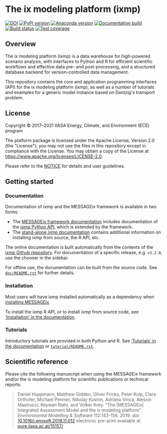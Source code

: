 # The ix modeling platform (ixmp)

[![DOI](https://zenodo.org/badge/DOI/10.5281/zenodo.4005665.svg)](https://doi.org/10.5281/zenodo.4005665)
[![PyPI version](https://img.shields.io/pypi/v/ixmp.svg)](https://pypi.python.org/pypi/ixmp/)
[![Anaconda version](https://img.shields.io/conda/vn/conda-forge/ixmp)](https://anaconda.org/conda-forge/ixmp)
[![Documentation build](https://readthedocs.com/projects/iiasa-energy-program-ixmp/badge/?version=master)](https://docs.messageix.org/projects/ixmp/en/master/)
[![Build status](https://github.com/iiasa/ixmp/workflows/pytest/badge.svg)](https://github.com/iiasa/ixmp/actions?query=workflow:pytest)
[![Test coverage](https://codecov.io/gh/iiasa/ixmp/branch/master/graph/badge.svg)](https://codecov.io/gh/iiasa/ixmp)

## Overview

The ix modeling platform (ixmp) is a data warehouse for high-powered scenario
analysis, with interfaces to Python and R for efficient scientific workflows and
effective data pre- and post-processing, and a structured database backend for
version-controlled data management.

This repository contains the core and application programming interfaces (API)
for the ix modeling platform (ixmp), as well as a number of tutorials and
examples for a generic model instance based on Dantzig's transport problem.


## License

Copyright © 2017–2021 IIASA Energy, Climate, and Environment (ECE) program

The platform package is licensed under the Apache License, Version 2.0 (the
"License"); you may not use the files in this repository except in compliance
with the License. You may obtain a copy of the License at
<https://www.apache.org/licenses/LICENSE-2.0>.

Please refer to the [NOTICE](NOTICE.rst) for details and user guidelines.


## Getting started

### Documentation

Documentation of ixmp and the MESSAGEix framework is available in two forms:

- The [MESSAGEix framework documentation](https://docs.messageix.org/)
  includes documentation of the
  [ixmp Python API](https://docs.messageix.org/en/stable/api.html), which
  is extended by the framework.
- The [stand-alone ixmp
  documentation](https://docs.messageix.org/projects/ixmp/) contains
  additional information on installing ixmp from source, the R API, etc.

The online documentation is built automatically from the contents of the
[ixmp Github repository](https://github.com/iiasa/ixmp).
For documentation of a specific release, e.g. `v3.2.0`, use the chooser in the sidebar.

For offline use, the documentation can be built from the source code.
See [`doc/README.rst`](doc/README.rst) for further details.


### Installation

Most users will have ixmp installed automatically as a dependency when
[installing MESSAGEix](https://docs.messageix.org/en/stable/getting_started.html).

To install the ixmp R API, or to install ixmp from source code, see
[‘Installation’ in the documentation](https://docs.messageix.org/projects/ixmp/en/stable/install.html).


### Tutorials

Introductory tutorials are provided in both Python and R.
See [‘Tutorials’ in the documentation](https://docs.messageix.org/projects/ixmp/en/stable/tutorials.html) or [`tutorial/README.rst`](tutorial/README.rst).


## Scientific reference

Please cite the following manuscript when using the MESSAGEix framework and/or
the ix modeling platform for scientific publications or technical reports:

> Daniel Huppmann, Matthew Gidden, Oliver Fricko, Peter Kolp, Clara Orthofer,
  Michael Pimmer, Nikolay Kushin, Adriano Vinca, Alessio Mastrucci,
  Keywan Riahi, and Volker Krey.
  "The |MESSAGEix| Integrated Assessment Model and the ix modeling platform".
  *Environmental Modelling & Software* 112:143-156, 2019.
  doi: [10.1016/j.envsoft.2018.11.012](https://doi.org/10.1016/j.envsoft.2018.11.012)
  electronic pre-print available at
  [pure.iiasa.ac.at/15157/](https://pure.iiasa.ac.at/15157/)
